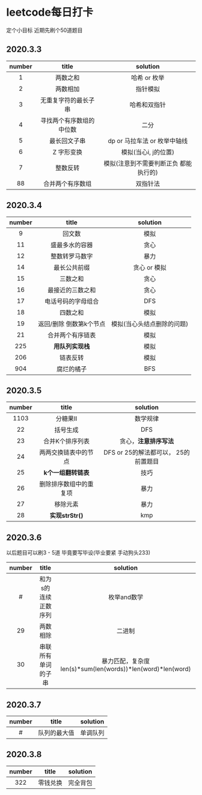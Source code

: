 # leetcode每日打卡
定个小目标  近期先刷个50道题目

## 2020.3.3
 
|  number   | title | solution |
|  :----:  | :----:  | :----: |
| 1  | 两数之和 | 哈希 or 枚举 |
| 2  | 两数相加 | 指针模拟 |
| 3  | 无重复字符的最长子串 | 哈希和双指针 |
| 4 | 寻找两个有序数组的中位数 | 二分 |
| 5 |  最长回文子串 | dp or 马拉车法 or 枚举中轴线|
| 6 | Z 字形变换 | 模拟(当心i, j的位置) |
| 7 | 整数反转 | 模拟(注意到不需要判断正负 都能执行的) |
| 88 | 合并两个有序数组| 双指针法 |


## 2020.3.4

|  number   | title | solution |
|  :----:  | :----:  | :----: |
| 9 | 回文数 | 模拟 |
| 11 | 盛最多水的容器 | 贪心 |
| 12 | 整数转罗马数字  | 暴力 |
| 14 | 最长公共前缀 | 贪心 or 模拟|
| 15 | 三数之和 | 贪心 |
| 16 | 最接近的三数之和 | 贪心 |
| 17 | 电话号码的字母组合 | DFS |
| 18 | 四数之和 | 模拟 |
| 19 | 返回/删除 倒数第k个节点| 模拟(当心头结点删除的问题) |
| 21 | 合并两个有序链表 | 模拟 |
| 225 | **用队列实现栈** | 模拟 |
| 206 | 链表反转 | 模拟 |
| 904 | 腐烂的橘子 | BFS |


## 2020.3.5

|  number   | title | solution |
|  :----:  | :----:  | :----: |
| 1103 | 分糖果II | 数学规律 |
| 22 | 括号生成 | DFS |
| 23 | 合并K个排序列表 | 贪心，**注意排序写法** |
| 24 | 两两交换链表中的节点 | DFS or 25的解法都可以， 25的前置题目 |
| 25 | **k个一组翻转链表** | 技巧 |
| 26 | 删除排序数组中的重复项 | 暴力 | 
| 27 | 移除元素 | 暴力 |
| 28 | **实现strStr()** | kmp | 


## 2020.3.6
以后题目可以刷3 - 5道  毕竟要写毕设(毕业要紧 手动狗头233)

|  number   | title | solution |
|  :----:  | :----:  | :----: |
| # | 和为s的连续正数序列 | 枚举and数学 |
| 29 | 两数相除 | 二进制 |
| 30 | 串联所有单词的子串 | 暴力匹配，复杂度len(s)\*sum(len(words))\*len(word)\*len(word) |

## 2020.3.7
|  number   | title | solution |
|  :----:  | :----:  | :----: |
| # | 队列的最大值 | 单调队列 |

## 2020.3.8

|  number   | title | solution |
|  :----:  | :----:  | :----: |
| 322 | 零钱兑换 | 完全背包 |